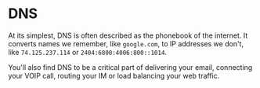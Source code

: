 # DNS

At its simplest, DNS is often described as the phonebook of the internet. It converts names we remember, like `google.com`, to IP addresses we don't, like `74.125.237.114` or `2404:6800:4006:800::1014`.

You'll also find DNS to be a critical part of delivering your email, connecting your VOIP call, routing your IM or load balancing your web traffic.
